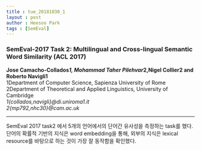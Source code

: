 ```yaml
---
title : tue_20181030_1
layout : post
author : Heesoo Park
tags : [SemEval]
---
```


<h3>SemEval-2017 Task 2: Multilingual and Cross-lingual Semantic Word Similarity (ACL 2017)</h3>


<p>

<b>Jose Camacho-Collados*1, Mohammad Taher Pilehvar*2,Nigel Collier2 and Roberto Navigli1</b><br/>
1Department of Computer Science, Sapienza University of Rome<br/>
2Department of Theoretical and Applied Linguistics, University of Cambridge<br/>
<em>1{collados,navigli}@di.uniroma1.it</em><br/>
<em>2{mp792,nhc30}@cam.ac.uk</em><br/>







</p>

<hr />
<p>
SemEval 2017 task2 에서 5개의 언어에서의 단어간 유사성을 측정하는 task를 했다. 단어의 확률적 기반의 지식은 word embedding을 통해, 외부의 지식은 lexical resource를 바탕으로 하는 것이 가장 잘 동작함을 확인했다.
</p>
